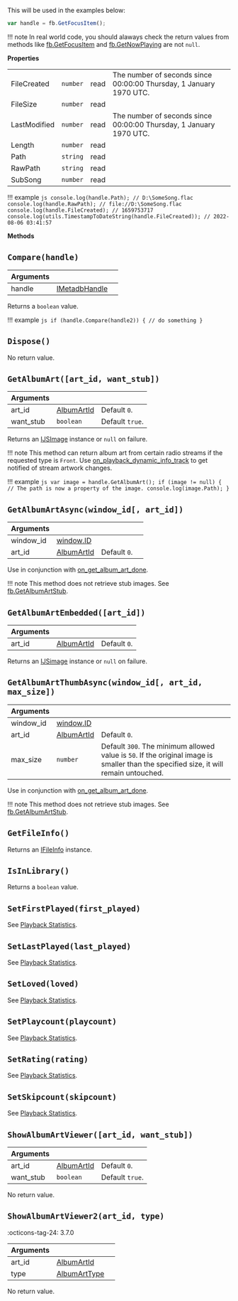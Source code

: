 This will be used in the examples below:

```js
var handle = fb.GetFocusItem();
```

!!! note
	In real world code, you should alaways check the return
	values from methods like [fb.GetFocusItem](../namespaces/fb.md#fbgetfocusitem) and
	[fb.GetNowPlaying](../namespaces/fb.md#fbgetnowplaying) are not `null`.

**Properties**

|||||
|---|---|---|---|
|FileCreated|`number`|read|The number of seconds since 00:00:00 Thursday, 1 January 1970 UTC.|
|FileSize|`number`|read|
|LastModified|`number`|read|The number of seconds since 00:00:00 Thursday, 1 January 1970 UTC.|
|Length|`number`|read|
|Path|`string`|read|
|RawPath|`string`|read|
|SubSong|`number`|read|

!!! example
	```js
	console.log(handle.Path); // D:\SomeSong.flac
	console.log(handle.RawPath); // file://D:\SomeSong.flac
	console.log(handle.FileCreated); // 1659753717
	console.log(utils.TimestampToDateString(handle.FileCreated)); // 2022-08-06 03:41:57
	```

**Methods**

## `Compare(handle)`
|Arguments|||
|---|---|---|
|handle|[IMetadbHandle](IMetadbHandle.md)|

Returns a `boolean` value.

!!! example
	```js
	if (handle.Compare(handle2)) {
		// do something
	}
	```

## `Dispose()`

No return value.

## `GetAlbumArt([art_id, want_stub])`
|Arguments|||
|---|---|---|
|art_id|[AlbumArtId](../flags.md#albumartid)|Default `0`.|
|want_stub|`boolean`|Default `true`.|

Returns an [IJSImage](IJSImage.md) instance or `null` on failure.

!!! note
	This method can return album art from certain radio streams
	if the requested type is `Front`. Use [on_playback_dynamic_info_track](../callbacks/foobar2000.md#on_playback_dynamic_info_tracktype)
	to get notified of stream artwork changes.

!!! example
	```js
	var image = handle.GetAlbumArt();
	if (image != null) {
		// The path is now a property of the image.
		console.log(image.Path);
	}
	```

## `GetAlbumArtAsync(window_id[, art_id])`
|Arguments||||
|---|---|---|---|
|window_id|[window.ID](../namespaces/window.md)|
|art_id|[AlbumArtId](../flags.md#albumartid)|Default `0`.|

Use in conjunction with [on_get_album_art_done](../callbacks/component.md#on_get_album_art_donehandle-art_id-image).

!!! note
	This method does not retrieve stub images. See [fb.GetAlbumArtStub](../namespaces/fb.md#fbgetalbumartstubart_id).

## `GetAlbumArtEmbedded([art_id])`
|Arguments|||
|---|---|---|
|art_id|[AlbumArtId](../flags.md#albumartid)|Default `0`.|

Returns an [IJSimage](IJSImage.md) instance or `null` on failure.

## `GetAlbumArtThumbAsync(window_id[, art_id, max_size])`
|Arguments|||
|---|---|---|
|window_id|[window.ID](../namespaces/window.md)|
|art_id|[AlbumArtId](../flags.md#albumartid)|Default `0`.|
|max_size|`number`|Default `300`. The minimum allowed value is `50`. If the original image is smaller than the specified size, it will remain untouched.|

Use in conjunction with [on_get_album_art_done](../callbacks/component.md#on_get_album_art_donehandle-art_id-image).

!!! note
	This method does not retrieve stub images. See [fb.GetAlbumArtStub](../namespaces/fb.md#fbgetalbumartstubart_id).

## `GetFileInfo()`
Returns an [IFileInfo](IFileInfo.md) instance.

## `IsInLibrary()`

Returns a `boolean` value.

## `SetFirstPlayed(first_played)`
See [Playback Statistics](../guides/playback-statistics.md).

## `SetLastPlayed(last_played)`
See [Playback Statistics](../guides/playback-statistics.md).

## `SetLoved(loved)`
See [Playback Statistics](../guides/playback-statistics.md).

## `SetPlaycount(playcount)`
See [Playback Statistics](../guides/playback-statistics.md).

## `SetRating(rating)`
See [Playback Statistics](../guides/playback-statistics.md).

## `SetSkipcount(skipcount)`
See [Playback Statistics](../guides/playback-statistics.md).

## `ShowAlbumArtViewer([art_id, want_stub])`
|Arguments|||
|---|---|---|
|art_id|[AlbumArtId](../flags.md#albumartid)|Default `0`.|
|want_stub|`boolean`|Default `true`.|

No return value.

## `ShowAlbumArtViewer2(art_id, type)`
:octicons-tag-24: 3.7.0

|Arguments|||
|---|---|---|
|art_id|[AlbumArtId](../flags.md#albumartid)|
|type|[AlbumArtType](../flags.md#albumarttype)||

No return value.
